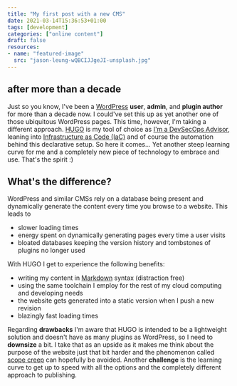 ```yaml
---
title: "My first post with a new CMS"
date: 2021-03-14T15:36:53+01:00
tags: [development]
categories: ["online content"]
draft: false
resources:
- name: "featured-image"
  src: "jason-leung-wQBCIJJgeJI-unsplash.jpg"
---
```


## after more than a decade

Just so you know, I've been a [WordPress](https://www.wordpress.org) **user**, **admin**, and **plugin author** for more than a decade now. I could've set this up as yet another one of those ubiquitous WordPress pages. This time, however, I'm taking a different approach. [HUGO](https://gohugo.io/) is my tool of choice as [I'm a DevSecOps Advisor](https://www.linkedin.com/in/markcheret), leaning into [Infrastructure as Code (IaC)](https://en.wikipedia.org/wiki/Infrastructure_as_code) and of course the automation behind this declarative setup. So here it comes... Yet another steep learning curve for me and a completely new piece of technology to embrace and use. That's the spirit :)

## What's the difference?

WordPress and similar CMSs rely on a database being present and dynamically generate the content every time you browse to a website. This leads to

- slower loading times
- energy spent on dynamically generating pages every time a user visits
- bloated databases keeping the version history and tombstones of plugins no longer used

With HUGO I get to experience the following benefits:

- writing my content in [Markdown](https://en.wikipedia.org/wiki/Markdown) syntax (distraction free)
- using the same toolchain I employ for the rest of my cloud computing and developing needs
- the website gets generated into a static version when I push a new revision
- blazingly fast loading times

Regarding **drawbacks** I'm aware that HUGO is intended to be a lightweight solution and doesn't have as many plugins as WordPress, so I need to **downsize** a bit. I take that as an upside as it makes me think about the purpose of the website just that bit harder and the phenomenon called [scope creep](https://en.wikipedia.org/wiki/Scope_creep) can hopefully be avoided. Another **challenge** is the learning curve to get up to speed with all the options and the completely different approach to publishing.
